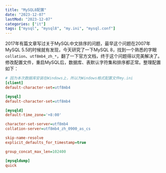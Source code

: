 ```yaml
---
title: "MySQL8配置"
date: "2023-12-07"
lastMod: "2023-12-07"
categories: ["it"]
tags: ["mysql", "mysql8", "my.ini", "mysql.conf"]
---
```


2017年有篇文章写过关于MySQL中文排序的问题，最早这个问题在2007年MySQL 5.5的时候就有发现，今天研究了一下MySQL 8，找到一个熟悉的字眼`collation`、`utf8mb4_zh_*`，翻了一下官方文档，终于这个问题得以完美解决了。修改配置文件，重启MySQL后，数据库、表默认字符集和排序都正常。整理配置如下：
```ini
# 因为本次数据库安装在Windows上，所以为Windows格式配置文件my.ini
[client]
default-character-set=utf8mb4

[mysql]
default-character-set=utf8mb4

[mysqld]
default-time_zone='+8:00'

character-set-server=utf8mb4
collation-server=utf8mb4_zh_0900_as_cs

skip-name-resolve
explicit_defaults_for_timestamp=true

group_concat_max_len=102400

[mysqldump]
quick
```